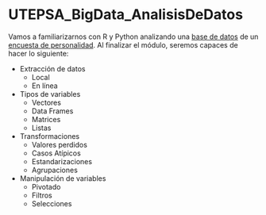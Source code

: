 # UTEPSA_BigData_AnalisisDeDatos

Vamos a familiarizarnos con R y Python analizando una [base de datos](https://docs.google.com/spreadsheets/d/1IQ_RxxTSmBKHTExlxboIRNlMov_F6RyqdcOPrflCv_w/edit?usp=sharing) de un [encuesta de personalidad](https://forms.gle/X7pS9EqBQeA3hQKm8). Al finalizar el módulo, seremos capaces de hacer lo siguiente:

-   Extracción de datos
    -   Local
    -   En línea
-   Tipos de variables
    -   Vectores
    -   Data Frames
    -   Matrices
    -   Listas
-   Transformaciones
    -   Valores perdidos
    -   Casos Atípicos
    -   Estandarizaciones
    -   Agrupaciones
-   Manipulación de variables
    -   Pivotado
    -   Filtros
    -   Selecciones
